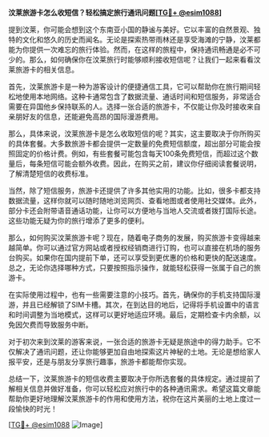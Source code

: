**汶莱旅游卡怎么收短信？轻松搞定旅行通讯问题[[TG💪+ @esim1088](https://t.me/s/esim1088)]**

提到汶莱，你可能会想到这个东南亚小国的静谧与美好。它以丰富的自然景观、独特的文化和悠久的历史而闻名。无论是探索热带雨林还是享受海滩的宁静，汶莱都能为你提供一次难忘的旅行体验。然而，在这样的旅程中，保持通讯畅通是必不可少的。那么，如何确保你在汶莱旅行时能够顺利接收短信呢？让我们一起来看看汶莱旅游卡的相关信息。

首先，汶莱旅游卡是一种为游客设计的便捷通信工具，它可以帮助你在旅行期间轻松地使用本地网络。这种卡通常包含了数据流量、通话时间和短信服务，非常适合需要在异国他乡保持联系的人。选择一张合适的旅游卡，不仅能让你及时接收来自亲朋好友的信息，还能避免高昂的国际漫游费用。

那么，具体来说，汶莱旅游卡是怎么收取短信的呢？其实，这主要取决于你所购买的具体套餐。大多数旅游卡都会提供一定数量的免费短信额度，超出部分可能会按照固定的价格计费。例如，有些套餐可能包含每天100条免费短信，而超过这个数量后，每条短信可能会额外收费。因此，在购买之前，建议你仔细阅读套餐说明，了解清楚短信的收费标准。

当然，除了短信服务，旅游卡还提供了许多其他实用的功能。比如，很多卡都支持数据流量，这样你就可以随时随地浏览网页、查看地图或者使用社交媒体。此外，部分卡还会附带语音通话功能，让你可以方便地与当地人交流或者拨打国际长途。这些功能无疑为你的旅行增添了更多的便利。

那么，如何购买汶莱旅游卡呢？现在，随着电子商务的发展，购买旅游卡变得越来越简单。你可以通过官方网站或者授权经销商进行订购，也可以直接在机场的服务台购买。如果你在国内提前下单，还可以享受到更优惠的价格和更快的配送速度。总之，无论你选择哪种方式，只要按照指示操作，就能轻松获得一张属于自己的旅游卡。

在实际使用过程中，也有一些需要注意的小技巧。首先，确保你的手机支持国际漫游，并且已经解锁了SIM卡槽。其次，在到达目的地后，记得将手机设置中的语言和时间调整为当地模式，这样可以更好地适应环境。最后，定期检查卡内余额，以免因欠费而导致服务中断。

对于初次来到汶莱的游客来说，一张合适的旅游卡无疑是旅途中的得力助手。它不仅解决了通讯问题，还让你能够更加自由地探索这片神秘的土地。无论是想给家人报平安，还是与朋友分享旅行趣事，旅游卡都能帮你实现。

总结一下，汶莱旅游卡的短信收费主要取决于你所选套餐的具体规定。通过提前了解相关信息并做好准备，你可以轻松应对旅行中的各种通讯需求。希望这篇文章能帮助你更好地理解汶莱旅游卡的作用和使用方法，祝你在这片美丽的土地上度过一段愉快的时光！

[[TG💪+ @esim1088](https://t.me/s/esim1088) ![Image](https://i.postimg.cc/4NQfJmqS/Snipaste-2025-05-13-00-14-12.png)]